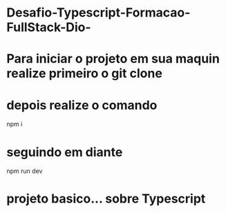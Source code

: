 # Desafio-Typescript-Formacao-FullStack-Dio-

# Para iniciar o projeto em sua maquin realize primeiro o git clone

# depois realize o comando

npm i

# seguindo em diante

npm run dev

# projeto basico... sobre Typescript
